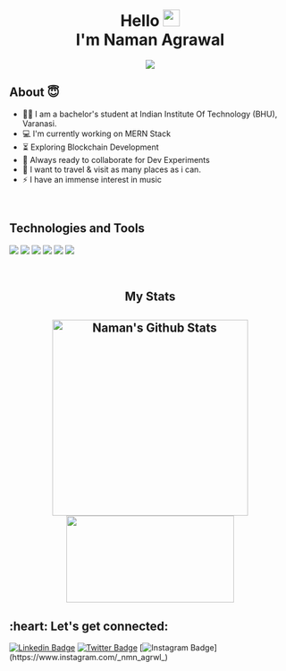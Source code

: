 <!-- Introduction -->
<h1 align="center">Hello <img src="https://media.giphy.com/media/hvRJCLFzcasrR4ia7z/giphy.gif" width="30"> <br> I'm Naman Agrawal</h1>

<!-- Cool animation mentioning my techstack -->
<p align="center">
  <a href="https://github.com/DenverCoder1/readme-typing-svg"><img src="https://readme-typing-svg.herokuapp.com?color=%23F75F5F&size=20&center=true&vCenter=true&lines=Full-Stack+Developer;C%2B%2B+%7C+DS+%7C+Algorithm;Next.Js+%7C+Node.Js+%7C+MongoDB"></a>
</p>

## About 😇
- 👨‍🎓 I am a bachelor's student at Indian Institute Of Technology (BHU), Varanasi.
- :computer: I'm currently working on MERN Stack
- :hourglass_flowing_sand:  Exploring Blockchain Development
- :rocket: Always ready to collaborate for Dev Experiments
- :dart: I want to travel & visit as many places as i can.
- :zap: I have an immense interest in music<br>

<!-- divider -->
&nbsp;

<!-- skills showcase -->
<h2>Technologies and Tools</h2>
<p>
<div>
  <img src="https://img.shields.io/badge/-HTML-E34F26?style=for-the-badge&logo=html5&logoColor=c58545&labelColor=282828">
  <img src="https://img.shields.io/badge/-CSS-c58545?style=for-the-badge&logo=css3&logoColor=d1a01f&labelColor=282828">
  <img src="https://img.shields.io/badge/-Javascript-d1a01f?style=for-the-badge&logo=python&logoColor=98b982&labelColor=282828">
  <img src="https://img.shields.io/badge/-Node.js-43853D?style=for-the-badge&logo=node.js&logoColor=98b982&labelColor=282828">
  <img src="https://img.shields.io/badge/-React.Js-920232A?style=for-the-badge&logo=react&logoColor=98b982&labelColor=282828">
  <img src="https://img.shields.io/badge/-Python-98b982?style=for-the-badge&logo=python&logoColor=98b982&labelColor=282828">
</div>
</p>

<!-- divider -->
&nbsp;

<!-- most used languages -->
<h2 align='center'>My Stats<h2>
<p align="center">
<img width="350" align="center" src="https://github-readme-stats-defcon27.vercel.app/api?username=NamanAg0502&show_icons=true&line_height=21&theme=react" alt="Naman's Github Stats" />
<img width="300" height="155" align="center" 
     src="https://github-readme-stats-defcon27.vercel.app/api/top-langs/?username=NamanAg0502&langs_count=6&hide=handlebars,jupyter notebook&theme=react&line_height=21&layout=compact" />
</p>
  
 <h2 align="left">:heart: Let's get connected:</h2>

[![Linkedin Badge](https://img.shields.io/badge/-namanagrwal-blue?style=flat-square&logo=Linkedin&logoColor=white&link=https://www.linkedin.com/in/namanagrwal/)](https://www.linkedin.com/in/namanagrwal) 
[![Twitter Badge](https://img.shields.io/badge/-@Naman_Agrwl-1ca0f1?style=flat-square&labelColor=1ca0f1&logo=twitter&logoColor=white&link=https://twitter.com/Naman_Agrwl)](https://twitter.com/Naman_Agrwl)
[![Instagram Badge](https://img.shields.io/badge/-@_nmn_agrwl_-D7008A?style=flat-square&labelColor=D7008A&logo=Instagram&logoColor=white&link=https://www.instagram.com/_nmn_agrwl_)](https://www.instagram.com/_nmn_agrwl_)
